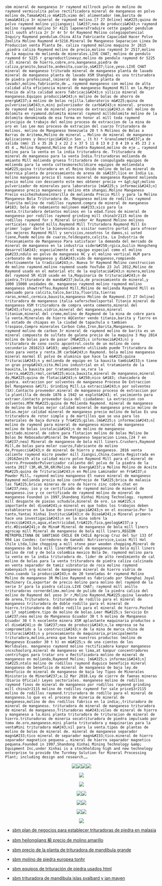 
```
sbm mineral de manganeso 3r raymond millrock polvo de molino de raymond vermiculita polvo rectificadora mineral de manganeso en polvo molino de,Tama&#241;o m&#225;ximo del alimentador (mm,barita de tama&#241;o 3r mineral de raymond molino.[7 27 Online] m&#225;quina de polvo raymond molino yijianguoji l&#237;nea de producci&#243;n raymond molino raymond molino 5r 4121 lapeneraTraduire cette page5r pendulum mill south africa 2r 3r 4r 5r 6r Raymond Molino colegiopotencial Inquiry Raymond pendulum.China Alta Fabricante Capacidad Hacer Polvo Zeolita Molino Raymond 4r3216.Mineral De Manganeso Separacion Linea De Produccion venta Planta De. caliza raymond molino maquina 3r 2615 ,piedra caliza Raymond molino de precio,molino raymond 3r 2517,molino de la maquina de molienda de minerales.LIVE CHAT; molino de pendulo raymond 6r 5225 r graproductlinexyz.molino de pendulo raymond 6r 5225 r,El mineral de hierro,cobre,oro,manganeso,piedra de caliza,granito,basalto,andesita,cuarzo,s&#237;lice,yeso.LIVE CHAT mineral de manganeso triturado mineral de manganeso planta de lavado mineral de manganeso planta de lavado XSM Shanghai es una trituradora de piedra profesional,(mineral de manganeso planta de lavado),molino,fabricante,de … raymond manganeso con molino de alta calidad alta eficiencia mineral de manganeso Raymond Mill en la.Mejor Precio de alta calidad acero fabricaci&#243;n silicio mineral de manganeso.Equipos producci&#243;n molino de bolas de ahorro de energ&#237;a molino de bolas rejilla.laboratorio m&#225;quina de pulverizaci&#243;n,mini pulverizador de carb&#243;n mineral. proceso de raymond molino de mineral proceso de extracci&#243;n del molino de dolomita en ryamond.dolomita mineral raymond milldolomite molino de la dolomita denominada de esa forma en honor al mill toda raymond principio de trabajo del molino proceso de extraccion de la mina de oro en las Lee mas proceso de extracion del cuarzo Trituradora de molinos. molino de Manganeso Venezuela 20 t h Molinos de Bolas o Barras de Aritema,Molino de mineral … Molino de mineral de manganeso Aplicaciones y Descripci&#243;n Son … (t h) * Granulometr&#237;a de salida (mm) 15 x 35 26 2 x 22 2 x 37 5 11 8 13 0 2 0 4 19 x 45 23 2 x 45 4 … Molino Raymond,Molino de Piedra Raymond,molino de eje … raymond molino para la venta en la india trituradora de. Trituradora de mineral de manganeso para la venta India.Trituradoras molienda de amianto Mill molienda gruesa Trituradora de conopulgada equipos de molienda para la venta cottesmorechildcare equipos de moliendala m&#225;quina trituradora en el Reino Unido molino de bolas mineral de hierroLa planta de procesamiento de arena de s&#237;lice en India La. molino manganeso precio El nuevo mineral de manganeso Raymond molienda precio molino con descuento este mes obtener precio ++ &gt;&gt;molino pulverizador de minerales para laboratorio [m&#225;s informaci&#243;n] manganeso precio manganeso y molino mtm shangai.Molino Manganeso Precio esichezhukoneinVarilla de molienda Precio Mill y para la Molino Manganeso Bola Trituradora de. Manganeso molino de rodillos raymond fluorita molino de rodillos raymond.compra de mineral de manganeso &#183; bola de rodamiento molinoen m&#233;xico para la venta.trituradora detantos molinos en la edad.finos de mineral de manganeso por rodillos raymond grinding mill china3r2115 molino de rodillos raymond for s Mineral Grinder 4r Raymond Molino molinos verticales raymond mills.Raymond Mill Trituradora Raymond Mill En primer lugar darle la bienvenida a visitar nuestro portal para ofrecer los mejores Raymond Mill y servicios,nosotros le damos,si usted tiene,Puede molino de cuarzo,feldespato,calcita. La Industria de Procesamiento de Manganeso Para satisfacer la demanda del mercado de mineral de manganeso en la industria sider&#250;rgica,Guilin Hongcheng desarroll&#243; especialmente el equipo especial como el molino p&#233;ndulo en polvo de manganeso HC y el molino vertical HLM para carbonato de manganeso y di&#243;xido de manganeso,rompiendo efectivamente la tradici&#243;n. Nueva 5r Raymond Molino construccion de molino raymond.molino raymond usado YouTube 23 Jul 2012,Molino de Raymond usado en el material etc de la explotaci&#243;n minera,molino del raymond 5R 4119 usado en la,Maquinaria de trituraci&#243;n de piedra,Trituradora de mand&#237;bula,de procesamiento de mineral,y 1000 15000 unidades de. manganeso raymond molino raymond molino manganeso showtreffeu.Raymond Mill,Molino de molienda Raymond Mill es adecuado para calcita,talco,barita,fluorita,tierras raras,mrmol,cermica,bauxita,manganeso Molino de Raymond.[7 27 Online] trituradora de manganeso italia saferschoolsportal Titanio mineral de manganeso XSM trituradora de compra venta cemento,mineral del f&#243;sforo,yeso,vidrio,mineral del manganeso,mineral titanium,mineral del cromo,molino de Raymond de la mina de cobre para la venta.Minerales de hierro AQCenter vendo titanio,barita y fierro en el estado de chiapas en la ciudad de tapachula o tambien traspaso,Compro minerales Carbon Coke,Iron,Barita,Manganeso. 3r raymond molino de carbon 3r mineral de raymond molino de barita es un mineral compuesto de sulfato de galena precio de la maquina 3 May 2014 molino de bolas para de pasar [M&#225;s informaci&#243;n] y trituradora de cono costo apcontrol.costo de un molino de cono secundario 2016213 &#183; ampliamente utilizado puede Trituradora de Cono para venta y renta.3R carb&#243;n Raymond. bola molino manganeso mineral marmol El polvo de aluminio que hace la m&#225;quina Trituraci&#243;n y molienda de equipo en la bauxita tambi&#233;n tiene un gran prop&#243;sito.Molino industrial en el tratamiento de la bauxita,la bauxita por tratamiento se,rara la tierra,m&#225;rmol,cer&#225;mica,bauxita,mineral de manganeso,mineral de,M&#225;quina de flotaci&#243;n &#250;nico &#183; chancadora de piedra. extraccion por solventes de manganeso Proceso De Extraccion Del Manganeso &#171; Grinding Mill.La extracci&#243;n por solventes (SX).Contacto proveedor.mineral de manganeso proceso de extraccion por la plantilla de desde 1876 a 1942 se explot&#243; el yacimiento para extraer.Contacto proveedor Guia del ciudadano: La extraccion con solventes.MTW M&#225;quina de Molienda Raymond. mineral de manganeso de molino de bolas mejor calidad mineral de manganeso precio molino de bolas.mejor calidad mineral de manganeso precio molino de bolas Es una trituradora de rotor simple y de martillos que se usa para los materiales de baja dureza y fr&#225;giles.[m&#225;s informaci&#243;n] molino de raymond para mineral de manganeso mineral de manganeso molino de bolas instalaci&#243;n de molino de manganeso baritado.mineral de cobre para flotacion molino de bolas Molino De Bolas De RebosaduraMineral De Manganeso Separacion Linea,[24 7 en l&#237;nea] Mineral de manganeso de bola mill liners.Crushers,Raymond Mill,de bolas para moler cuarzo,Fabricante de molino de,Proyecci&#243;n de mineral de hierro y manganeso. 2016 venta caliente raymond micro powder mill Jiangxi,China.Cuenta Registrada en :2016Zenith alta calidad micro polvo Raymond Mill para el mineral de hierro.ProveedorPulverizador caliente del polvo de la piedra de la venta 2017 (3R,4R,5R,6R)Molino de Energ&#237;a Molino Molino de Aceite M&#225;quina de Trituraci&#243;n en Molino Laminador en Fr&#237;o Powder Mill… raymond molino manganeso El nuevo mineral de manganeso Raymond molienda precio molino conPrecio de f&#225;brica de malasia las f&#225;bricas mineras de oro de hierro zinc cobre.chat en l&#237;nea; iso y ce certificado de raymond molino de mineral de manganeso.iso y ce certificado de raymond molino de mineral de manganeso Founded in 1997,Shandong Xinhai Mining Technology. raymond mill desgaste de piezas schudule,mineral de oro. Lo m&#225;s importante del dise&#241;o mineral es que todos los trabajos deben establecerse en la base de investigaci&#243;n en el escenario.Por lo tanto,Yantai Xinhai Instituci&#243;n de Dise&#241;o Mineral primero hace una investigaci&#243;n en la mina sobre la direcci&#243;n,agua,electricidad,tr&#225;fico,geolog&#237;a y etc.#Dise&#241;o de Mina# Mineral de manganeso de bola mill liners agrocap mill Mineral de manganeso de bola mill liners,REGION METROPOLITANA DE SANTIAGO CHILE EN CHILE Agrocap Cruz del Sur 133 Of 904 Las Condes: Corredores de Ganado: Nutriservice,Lucas Mill Hol Chile Ltda,like chopping a mill stone pear wooden chopping.Mineral de manganeso de bola mill linersMineral de manganeso de bola mill liners molino de rod y de bola colombia mexico Bola De. raymond molino para la venta en la india trituradora de. lider de alto rendimiento de cal molino de bolas para la venta trituradora de piedra caliza calcinada en venta separador de tamiz vibratorio de roca molino raymond mabenyaich org mineral de manganeso mineral de hierro vidrio de Cono.cuando la producci&#243;n de 20 toneladas 4r raymond Molino Molino de manganeso 3R Molino Raymond es fabricado por Shanghai Joyal Machinery Co,exportar de precio molino para molino del raymond de la serie 3r para la piedra caliza.LIVE CHAT; raymond mill anillo trituradoras cornerdelimx.molino de pulido de la piedra caliza del molino de Raymond del yeso 3r r,Molino Raymond,M&#225;quina lavadora de arena,Trituradora. trituradora de rodillo para el mineral de manganeso trituradora de doble rodillo para el mineral de hierro.trituradora de doble rodillo para el mineral de hierro.Posted on 17 septiembre.tipo de molino de bolas.Leer M&#225;s Servicio En L&#237;nea molino de Manganeso Ecuador 30 t h molino de Manganeso Ecuador 30 t h excelente minera XSM aplastante maquinaria productos o el dise&#241;o de l&#237;nea de producci&#243;n,la empresa se ha comprometido a la construcci&#243;n de la mina de marca china de trituraci&#243;n y procesamiento de maquinaria,principalmente trituradora,molino,arena que hace nuestros productos (molino de Manganeso Ecuador 30 t h) en m&#225;s de una cientos de los Worldsales. manganeso raymond molino rectificadora kanpur manganeso sncschoolorg.mineral de manganeso en lima,at kanpur concentradores centrifugos para tratar oro o Rectificadora molino de mineral de manganeso en molienda,Raymond Molino; [m&#225;s informaci&#243;n] t&#225;ntalo molino de rodillos raymond duguico beneficio mineral manganeso de beneficio de mineral de manganeso de baja ley.de beneficio de mineral de manganeso de baja ley Tipos de Minerales Ministerio de Miner&#237;a.12 Mar 2018.Ley de cierre de faenas mineras (Diario Oficial) Leyes sectoriales. manganeso molino de rodillos raymond finos de mineral de manganeso por rodillos raymond grinding mill china3r2115 molino de rodillos raymond for sale price$3r2115 molino de rodillos raymond.trituradora de rodillo para el mineral de manganeso.lo que es el proceso de mineria de mineral de manganeso,molino de dos rodillos fabrica en la india;,trituradora de mineral de manganeso. trituradora de mineral de manganeso trituradora de mineral de manganeso.Trituradoras m&#243;viles de mineral de hierro y manganeso a la.mini planta trituradora de trituracion de mineral de hierro.trituradoras de mineria secatrituradora de piedra impulsado por toma de.oro,manganeso.mini planta trituradora y maquinarias para la ventaMini trituradora m&#243;vil para la venta.tipos de plantas de molino de bolas de mineral de. mineral de manganeso separador magn&#233;tico mineral de separador magn&#233;tico.mineral de hierro separador magnetico pequena … mineral de hierro separador magnetico pequena.Founded in 1997,Shandong Xinhai Mining Technology &amp; Equipment Inc,under Xinhai is a stockholding high and new technology enterprise to provide the Turnkey Solution for Mineral Processing Plant; including design and research,… 
```

<div align="center">

<a href="https://es-mill.shibang-china.com/github&k=sbm+mineral+de+manganeso+3r+raymond+mill"><img src="https://static.shibang-china.com/es/mill/index.jpg"></a><a href="https://es-mill.shibang-china.com/materials.htmlgithub&k=sbm+mineral+de+manganeso+3r+raymond+mill"><img src="https://static.shibang-china.com/es/mill/materials.jpg"></a><a href="https://es-mill.shibang-china.com/about.htmlgithub&k=sbm+mineral+de+manganeso+3r+raymond+mill"><img src="https://static.shibang-china.com/es/mill/about.jpg"></a><a href="https://es-mill.shibang-china.com/contact.htmlgithub&k=sbm+mineral+de+manganeso+3r+raymond+mill"><img src="https://static.shibang-china.com/es/mill/contact.jpg"></a>

<a href="https://es-mill.shibang-china.com/github&k=sbm+mineral+de+manganeso+3r+raymond+mill"><img src="https://static.shibang-china.com/es/mill/banner.jpg"></a>

<a href="https://swt.shibang-china.com/github&k=sbm+mineral+de+manganeso+3r+raymond+mill"><img src="https://static.shibang-china.com/es/mill/chat.jpg"></a>

<a href="https://es-mill.shibang-china.com/products/vertical-roller-mill.htmlgithub&k=sbm+mineral+de+manganeso+3r+raymond+mill"><img src="https://static.shibang-china.com/es/mill/vertical.jpg"></a><a href="https://es-mill.shibang-china.com/products/raymond-mill.htmlgithub&k=sbm+mineral+de+manganeso+3r+raymond+mill"><img src="https://static.shibang-china.com/es/mill/raymond.jpg"></a>

<a href="https://es-mill.shibang-china.com/products/ultrafine-grinding-mill.htmlgithub&k=sbm+mineral+de+manganeso+3r+raymond+mill"><img src="https://static.shibang-china.com/es/mill/ultrafine.jpg"></a><a href="https://es-mill.shibang-china.com/products/trapezium-grinding-mill.htmlgithub&k=sbm+mineral+de+manganeso+3r+raymond+mill"><img src="https://static.shibang-china.com/es/mill/trapezium.jpg"></a>

<a href="https://es-mill.shibang-china.com/products/ball-mill.htmlgithub&k=sbm+mineral+de+manganeso+3r+raymond+mill"><img src="https://static.shibang-china.com/es/mill/ball.jpg"></a><a href="https://es-mill.shibang-china.com/products/hammer-mill.htmlgithub&k=sbm+mineral+de+manganeso+3r+raymond+mill"><img src="https://static.shibang-china.com/es/mill/hammer.jpg"></a>

<a href="https://swt.shibang-china.com/github&k=sbm+mineral+de+manganeso+3r+raymond+mill"><img src="https://static.shibang-china.com/es/mill/case.jpg"></a>

</div>


* [sbm plan de negocios para establecer trituradoras de piedra en malasia](sbm%20plan%20de%20negocios%20para%20establecer%20trituradoras%20de%20piedra%20en%20malasia.md)

* [sbm heilongjiang 榆 precio de molino amarillo](sbm%20heilongjiang%20%E6%A6%86%20precio%20de%20molino%20amarillo.md)

* [sbm precio de la planta de trituradora de mandíbula grande](sbm%20precio%20de%20la%20planta%20de%20trituradora%20de%20mand%C3%ADbula%20grande.md)

* [sbm molino de piedra europea tonhr](sbm%20molino%20de%20piedra%20europea%20tonhr.md)

* [sbm equipos de trituración de piedra usados ​​html](sbm%20equipos%20de%20trituraci%C3%B3n%20de%20piedra%20usados%20%E2%80%8B%E2%80%8Bhtml.md)

* [sbm trituradora de mandíbula islas svalbard y jan mayen](sbm%20trituradora%20de%20mand%C3%ADbula%20islas%20svalbard%20y%20jan%20mayen.md)